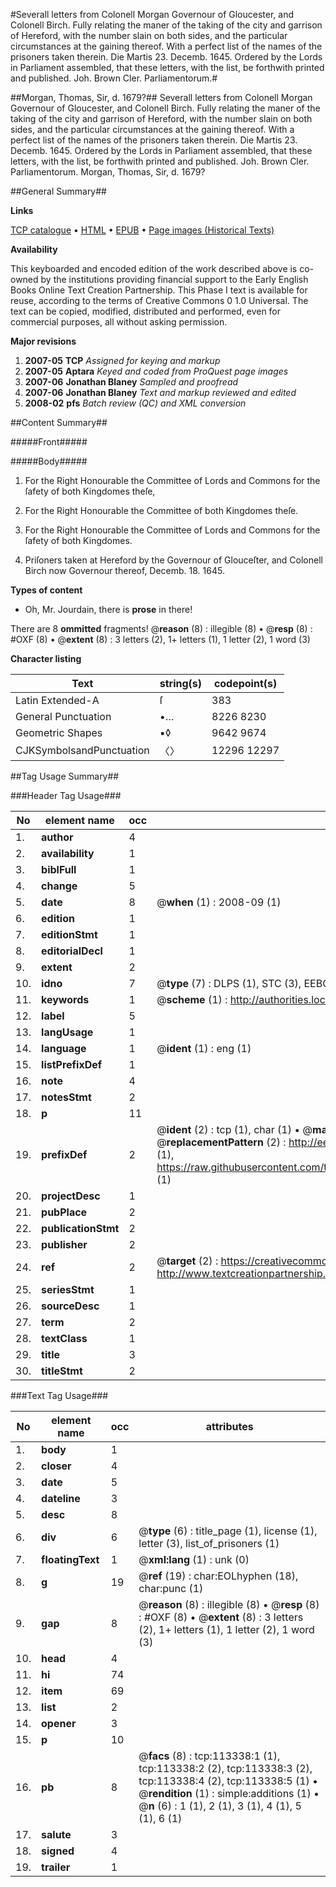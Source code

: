 #Severall letters from Colonell Morgan Governour of Gloucester, and Colonell Birch. Fully relating the maner of the taking of the city and garrison of Hereford, with the number slain on both sides, and the particular circumstances at the gaining thereof. With a perfect list of the names of the prisoners taken therein. Die Martis 23. Decemb. 1645. Ordered by the Lords in Parliament assembled, that these letters, with the list, be forthwith printed and published. Joh. Brown Cler. Parliamentorum.#

##Morgan, Thomas, Sir, d. 1679?##
Severall letters from Colonell Morgan Governour of Gloucester, and Colonell Birch. Fully relating the maner of the taking of the city and garrison of Hereford, with the number slain on both sides, and the particular circumstances at the gaining thereof. With a perfect list of the names of the prisoners taken therein. Die Martis 23. Decemb. 1645. Ordered by the Lords in Parliament assembled, that these letters, with the list, be forthwith printed and published. Joh. Brown Cler. Parliamentorum.
Morgan, Thomas, Sir, d. 1679?

##General Summary##

**Links**

[TCP catalogue](http://www.ota.ox.ac.uk/tcp/)  • 
[HTML](http://tei.it.ox.ac.uk/tcp/Texts-HTML/free/A89/A89310.html)  • 
[EPUB](http://tei.it.ox.ac.uk/tcp/Texts-EPUB/free/A89/A89310.epub) • 
[Page images (Historical Texts)](https://data.historicaltexts.jisc.ac.uk/view?pubId=eebo-99861210e&pageId=eebo-99861210e-113338-1)

**Availability**

This keyboarded and encoded edition of the
	       work described above is co-owned by the institutions
	       providing financial support to the Early English Books
	       Online Text Creation Partnership. This Phase I text is
	       available for reuse, according to the terms of Creative
	       Commons 0 1.0 Universal. The text can be copied,
	       modified, distributed and performed, even for
	       commercial purposes, all without asking permission.

**Major revisions**

1. __2007-05__ __TCP__ *Assigned for keying and markup*
1. __2007-05__ __Aptara__ *Keyed and coded from ProQuest page images*
1. __2007-06__ __Jonathan Blaney__ *Sampled and proofread*
1. __2007-06__ __Jonathan Blaney__ *Text and markup reviewed and edited*
1. __2008-02__ __pfs__ *Batch review (QC) and XML conversion*

##Content Summary##

#####Front#####

#####Body#####

1. For the Right Honourable the Committee
of Lords and Commons for the
ſafety of both Kingdomes theſe,

1. For the Right Honourable the Committee of
both Kingdomes theſe.

1. For the Right Honourable the Committee of
Lords and Commons for the ſafety of
both Kingdomes.

1. Priſoners taken at Hereford by the Governour
of Glouceſter, and Colonell Birch now Governour
thereof, Decemb. 18. 1645.

**Types of content**

  * Oh, Mr. Jourdain, there is **prose** in there!

There are 8 **ommitted** fragments! 
 @__reason__ (8) : illegible (8)  •  @__resp__ (8) : #OXF (8)  •  @__extent__ (8) : 3 letters (2), 1+ letters (1), 1 letter (2), 1 word (3)

**Character listing**


|Text|string(s)|codepoint(s)|
|---|---|---|
|Latin Extended-A|ſ|383|
|General Punctuation|•…|8226 8230|
|Geometric Shapes|▪◊|9642 9674|
|CJKSymbolsandPunctuation|〈〉|12296 12297|

##Tag Usage Summary##

###Header Tag Usage###

|No|element name|occ|attributes|
|---|---|---|---|
|1.|__author__|4||
|2.|__availability__|1||
|3.|__biblFull__|1||
|4.|__change__|5||
|5.|__date__|8| @__when__ (1) : 2008-09 (1)|
|6.|__edition__|1||
|7.|__editionStmt__|1||
|8.|__editorialDecl__|1||
|9.|__extent__|2||
|10.|__idno__|7| @__type__ (7) : DLPS (1), STC (3), EEBO-CITATION (1), PROQUEST (1), VID (1)|
|11.|__keywords__|1| @__scheme__ (1) : http://authorities.loc.gov/ (1)|
|12.|__label__|5||
|13.|__langUsage__|1||
|14.|__language__|1| @__ident__ (1) : eng (1)|
|15.|__listPrefixDef__|1||
|16.|__note__|4||
|17.|__notesStmt__|2||
|18.|__p__|11||
|19.|__prefixDef__|2| @__ident__ (2) : tcp (1), char (1)  •  @__matchPattern__ (2) : ([0-9\-]+):([0-9IVX]+) (1), (.+) (1)  •  @__replacementPattern__ (2) : http://eebo.chadwyck.com/downloadtiff?vid=$1&page=$2 (1), https://raw.githubusercontent.com/textcreationpartnership/Texts/master/tcpchars.xml#$1 (1)|
|20.|__projectDesc__|1||
|21.|__pubPlace__|2||
|22.|__publicationStmt__|2||
|23.|__publisher__|2||
|24.|__ref__|2| @__target__ (2) : https://creativecommons.org/publicdomain/zero/1.0/ (1), http://www.textcreationpartnership.org/docs/. (1)|
|25.|__seriesStmt__|1||
|26.|__sourceDesc__|1||
|27.|__term__|2||
|28.|__textClass__|1||
|29.|__title__|3||
|30.|__titleStmt__|2||


###Text Tag Usage###

|No|element name|occ|attributes|
|---|---|---|---|
|1.|__body__|1||
|2.|__closer__|4||
|3.|__date__|5||
|4.|__dateline__|3||
|5.|__desc__|8||
|6.|__div__|6| @__type__ (6) : title_page (1), license (1), letter (3), list_of_prisoners (1)|
|7.|__floatingText__|1| @__xml:lang__ (1) : unk (0)|
|8.|__g__|19| @__ref__ (19) : char:EOLhyphen (18), char:punc (1)|
|9.|__gap__|8| @__reason__ (8) : illegible (8)  •  @__resp__ (8) : #OXF (8)  •  @__extent__ (8) : 3 letters (2), 1+ letters (1), 1 letter (2), 1 word (3)|
|10.|__head__|4||
|11.|__hi__|74||
|12.|__item__|69||
|13.|__list__|2||
|14.|__opener__|3||
|15.|__p__|10||
|16.|__pb__|8| @__facs__ (8) : tcp:113338:1 (1), tcp:113338:2 (2), tcp:113338:3 (2), tcp:113338:4 (2), tcp:113338:5 (1)  •  @__rendition__ (1) : simple:additions (1)  •  @__n__ (6) : 1 (1), 2 (1), 3 (1), 4 (1), 5 (1), 6 (1)|
|17.|__salute__|3||
|18.|__signed__|4||
|19.|__trailer__|1||
